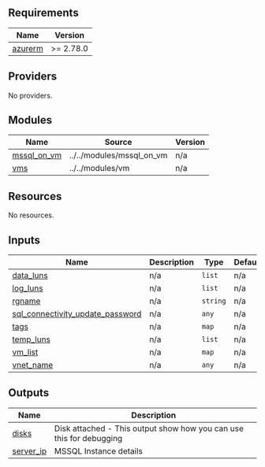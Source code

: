 <!-- BEGIN_TF_DOCS -->
## Requirements

| Name | Version |
|------|---------|
| <a name="requirement_azurerm"></a> [azurerm](#requirement\_azurerm) | >= 2.78.0 |

## Providers

No providers.

## Modules

| Name | Source | Version |
|------|--------|---------|
| <a name="module_mssql_on_vm"></a> [mssql\_on\_vm](#module\_mssql\_on\_vm) | ../../modules/mssql_on_vm | n/a |
| <a name="module_vms"></a> [vms](#module\_vms) | ../../modules/vm | n/a |

## Resources

No resources.

## Inputs

| Name | Description | Type | Default | Required |
|------|-------------|------|---------|:--------:|
| <a name="input_data_luns"></a> [data\_luns](#input\_data\_luns) | n/a | `list` | n/a | yes |
| <a name="input_log_luns"></a> [log\_luns](#input\_log\_luns) | n/a | `list` | n/a | yes |
| <a name="input_rgname"></a> [rgname](#input\_rgname) | n/a | `string` | n/a | yes |
| <a name="input_sql_connectivity_update_password"></a> [sql\_connectivity\_update\_password](#input\_sql\_connectivity\_update\_password) | n/a | `any` | n/a | yes |
| <a name="input_tags"></a> [tags](#input\_tags) | n/a | `map` | n/a | yes |
| <a name="input_temp_luns"></a> [temp\_luns](#input\_temp\_luns) | n/a | `list` | n/a | yes |
| <a name="input_vm_list"></a> [vm\_list](#input\_vm\_list) | n/a | `map` | n/a | yes |
| <a name="input_vnet_name"></a> [vnet\_name](#input\_vnet\_name) | n/a | `any` | n/a | yes |

## Outputs

| Name | Description |
|------|-------------|
| <a name="output_disks"></a> [disks](#output\_disks) | Disk attached - This output show how you can use this for debugging |
| <a name="output_server_ip"></a> [server\_ip](#output\_server\_ip) | MSSQL Instance details |
<!-- END_TF_DOCS -->